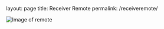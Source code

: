 layout: page
title: Receiver Remote
permalink: /receiveremote/

<img src="{{ site.baseurl }}/images/" alt="Image of remote" class="inline"/>
